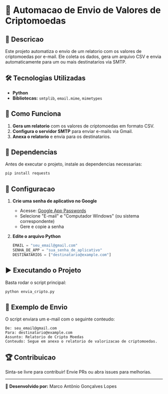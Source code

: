 # 📩 Automacao de Envio de Valores de Criptomoedas

## 📌 Descricao
Este projeto automatiza o envio de um relatorio com os valores de criptomoedas por e-mail. Ele coleta os dados, gera um arquivo CSV e envia automaticamente para um ou mais destinatarios via SMTP.

## 🛠 Tecnologias Utilizadas
- **Python**
- **Bibliotecas:** `smtplib`, `email.mime`, `mimetypes`

## 🚀 Como Funciona
1. **Gera um relatorio** com os valores de criptomoedas em formato CSV.
2. **Configura o servidor SMTP** para enviar e-mails via Gmail.
3. **Anexa o relatorio** e envia para os destinatarios.

## 📄 Dependencias
Antes de executar o projeto, instale as dependencias necessarias:
```bash
pip install requests
```

## 🔧 Configuracao
1. **Crie uma senha de aplicativo no Google**
   - Acesse: [Google App Passwords](https://myaccount.google.com/apppasswords)
   - Selecione "E-mail" e "Computador Windows" (ou sistema correspondente)
   - Gere e copie a senha

2. **Edite o arquivo Python**
   ```python
   EMAIL = "seu_email@gmail.com"
   SENHA_DE_APP = "sua_senha_de_aplicativo"
   DESTINATARIOS = ["destinatario@example.com"]
   ```

## ▶️ Executando o Projeto
Basta rodar o script principal:
```bash
python envia_cripto.py
```

## 📧 Exemplo de Envio
O script enviara um e-mail com o seguinte conteudo:
```
De: seu_email@gmail.com
Para: destinatario@example.com
Assunto: Relatorio de Cripto Moedas
Conteudo: Segue em anexo o relatorio de valorizacao de criptomoedas.
```

## 🏆 Contribuicao
Sinta-se livre para contribuir! Envie PRs ou abra issues para melhorias.

---
🔗 **Desenvolvido por:** Marco Antônio Gonçalves Lopes

